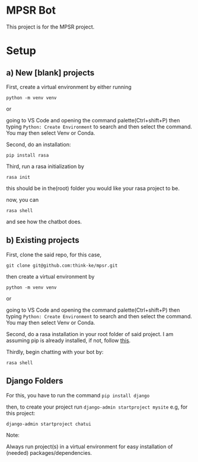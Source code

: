 # MPSR Bot

This project is for the MPSR project.

# Setup

## a) New [blank] projects

First, create a virtual environment by either running

``python -m venv venv``

or

going to VS Code and opening the command palette(Ctrl+shift+P) then typing ``Python: Create Environment`` to search and then select the command. You may then select Venv or Conda.

Second, do an installation:

``pip install rasa``

Third, run a rasa initialization by

``rasa init``

this should be in the(root) folder you would like your rasa project to be.

now, you can

``rasa shell``

and see how the chatbot does.

## b) Existing projects

First, clone the said repo, for this case,

``git clone git@github.com:think-ke/mpsr.git``

then create a virtual environment by

``python -m venv venv``

or

going to VS Code and opening the command palette(Ctrl+shift+P) then typing ``Python: Create Environment`` to search and then select the command. You may then select Venv or Conda.

Second, do a rasa installation in your root folder of said project. I am assuming pip is already installed, if not, follow [this](https://pip.pypa.io/en/stable/installation/).

Thirdly, begin chatting with your bot by:

``rasa shell``

## Django Folders

For this, you have to run the command
``pip install django``

then, to create your project run
``django-admin startproject mysite`` e.g, for this project:

``django-admin startproject chatui``

Note:

Always run project(s) in a virtual environment for easy installation of (needed) packages/dependencies.
